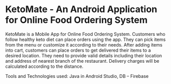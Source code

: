 # KetoMate - An Android Application for Online Food Ordering System 

KetoMate is a Mobile App for Online Food Ordering System. Customers who follow healthy keto diet can place orders using the app. 
They can pick items from the menu or customize it according to their needs. After adding items into cart, customers can place orders
to get delivered their items to a desired location. They need to provide valid details including their location and address of nearest branch of the restaurant. 
Delivery charges will be calculated according to the distance.

Tools and Technologies used:
  Java in Android Studio, 
  DB – Firebase

